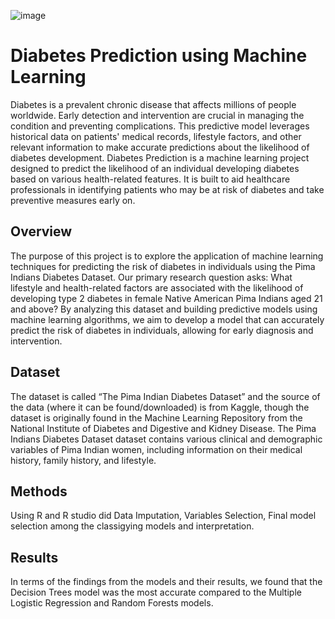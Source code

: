 ![image](https://github.com/Niharika-Patil9/Diabetes-Prediction-Using-Machine-Learning/assets/103222259/8157a6d0-8d82-43b4-894f-53cd2125c891)

# Diabetes Prediction using Machine Learning
Diabetes is a prevalent chronic disease that affects millions of people worldwide. Early detection and intervention are crucial in managing the condition and
preventing complications. This predictive model leverages historical data on patients' medical records, lifestyle factors, and other relevant information to make 
accurate predictions about the likelihood of diabetes development.
Diabetes Prediction is a machine learning project designed to predict the likelihood of an individual developing diabetes based on various health-related features. 
It is built to aid healthcare professionals in identifying patients who may be at risk of diabetes and take preventive measures early on.

## Overview
The purpose of this project is to explore the application of machine learning techniques for predicting the risk of diabetes in individuals using the 
Pima Indians Diabetes Dataset. 
Our primary research question asks: 
What lifestyle and health-related factors are associated with the likelihood of developing type 2 diabetes in female Native American Pima Indians aged 21 and above? 
By analyzing this dataset and building predictive models using machine learning algorithms, we aim to develop a model that can accurately predict the risk of diabetes in individuals, allowing for early diagnosis and intervention.

## Dataset
The dataset is called “The Pima Indian Diabetes Dataset” and the source of the data (where it can be found/downloaded) is from Kaggle, though the dataset is originally found in the Machine Learning Repository from the National Institute of Diabetes and Digestive and Kidney Disease. The Pima Indians Diabetes Dataset dataset contains various clinical and demographic variables of Pima Indian women, including information on their medical history, family history, and lifestyle.

## Methods 
Using R and R studio did Data Imputation, Variables Selection, Final model selection among the classigying models and interpretation. 

## Results
In terms of the findings from the models and their results, we found that the Decision Trees model was the most accurate compared to the Multiple Logistic Regression and Random Forests models.
